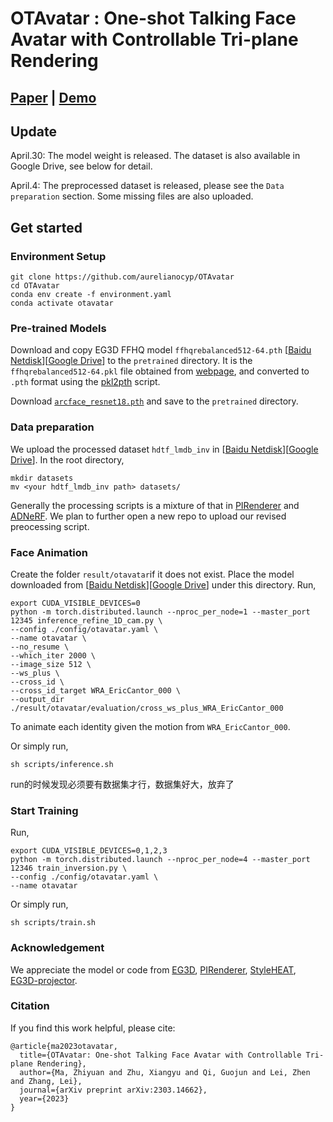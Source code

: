 # OTAvatar : One-shot Talking Face Avatar with Controllable Tri-plane Rendering
## [Paper](https://arxiv.org/abs/2303.14662)  |  [Demo](https://youtu.be/qpIoMYFr7Aw)

## Update

April.30: The model weight is released. The dataset is also available in Google Drive, see below for detail.

April.4: The preprocessed dataset is released, please see the `Data preparation` section. Some missing files are also uploaded.

## Get started
### Environment Setup
```
git clone https://github.com/aurelianocyp/OTAvatar
cd OTAvatar
conda env create -f environment.yaml
conda activate otavatar
```

### Pre-trained Models
Download and copy EG3D FFHQ model `ffhqrebalanced512-64.pth` [[Baidu Netdisk](https://pan.baidu.com/s/1_iEqB7qbJBK7DsjlxxW8MA?pwd=CBSR)][[Google Drive](https://drive.google.com/file/d/18RWTfeydaG_qm__rgYKPdxKcS0D_f2mr/view?usp=share_link)] to the `pretrained` directory. It is the `ffhqrebalanced512-64.pkl` file obtained from [webpage](https://catalog.ngc.nvidia.com/orgs/nvidia/teams/research/models/eg3d), and converted to `.pth` format using the [pkl2pth](https://github.com/oneThousand1000/EG3D-projector/blob/master/eg3d/convert_pkl_2_pth.py) script.

Download [`arcface_resnet18.pth`](https://github.com/ronghuaiyang/arcface-pytorch) and save to the `pretrained` directory.

### Data preparation 
We upload the processed dataset `hdtf_lmdb_inv` in [[Baidu Netdisk](https://pan.baidu.com/s/1yXvLR2WvwdamGrWFnNefZw?pwd=CBSR)][[Google Drive](https://drive.google.com/drive/folders/1kDIhBU_Cz_HyfYHAuETcDquCuZBDfqeu?usp=share_link)]. In the root directory,

```
mkdir datasets
mv <your hdtf_lmdb_inv path> datasets/
```

Generally the processing scripts is a mixture of that in [PIRenderer](https://github.com/RenYurui/PIRender) and [ADNeRF](https://github.com/YudongGuo/AD-NeRF). We plan to further open a new repo to upload our revised preocessing script.

### Face Animation
Create the folder `result/otavatar`if it does not exist. Place the model downloaded from [[Baidu Netdisk](https://pan.baidu.com/s/1bLlXMUT4r76MQc4vywLreg?pwd=CBSR)][[Google Drive](https://drive.google.com/file/d/1JW1ieAgeu5qugC41O7zjn7IA49Jfnytt/view?usp=share_link)] under this directory. Run,
```
export CUDA_VISIBLE_DEVICES=0
python -m torch.distributed.launch --nproc_per_node=1 --master_port 12345 inference_refine_1D_cam.py \
--config ./config/otavatar.yaml \
--name otavatar \
--no_resume \
--which_iter 2000 \
--image_size 512 \
--ws_plus \
--cross_id \
--cross_id_target WRA_EricCantor_000 \
--output_dir ./result/otavatar/evaluation/cross_ws_plus_WRA_EricCantor_000
```
To animate each identity given the motion from `WRA_EricCantor_000`.

Or simply run,
```
sh scripts/inference.sh
```
run的时候发现必须要有数据集才行，数据集好大，放弃了
### Start Training
Run,
```
export CUDA_VISIBLE_DEVICES=0,1,2,3
python -m torch.distributed.launch --nproc_per_node=4 --master_port 12346 train_inversion.py \
--config ./config/otavatar.yaml \
--name otavatar
```

Or simply run,
```
sh scripts/train.sh
```

### Acknowledgement
We appreciate the model or code from [EG3D](https://github.com/NVlabs/eg3d), [PIRenderer](https://github.com/RenYurui/PIRender), [StyleHEAT](https://github.com/FeiiYin/StyleHEAT), [EG3D-projector](https://github.com/oneThousand1000/EG3D-projector).

### Citation
If you find this work helpful, please cite:
```
@article{ma2023otavatar,
  title={OTAvatar: One-shot Talking Face Avatar with Controllable Tri-plane Rendering},
  author={Ma, Zhiyuan and Zhu, Xiangyu and Qi, Guojun and Lei, Zhen and Zhang, Lei},
  journal={arXiv preprint arXiv:2303.14662},
  year={2023}
}
```

